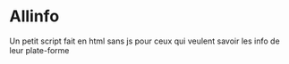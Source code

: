 # Allinfo
Un petit script fait en html sans js pour ceux qui veulent savoir les info de leur plate-forme 
